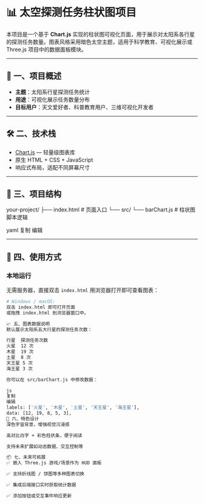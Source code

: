 # 📊 太空探测任务柱状图项目

本项目是一个基于 **Chart.js** 实现的柱状图可视化页面，用于展示对太阳系各行星的探测任务数量。图表风格采用暗色太空主题，适用于科学教育、可视化展示或 Three.js 项目中的数据面板模块。

---

## 🌟 一、项目概述

- **主题**：太阳系行星探测任务统计
- **用途**：可视化展示任务数量分布
- **目标用户**：天文爱好者、科普教育用户、三维可视化开发者

---

## 🛠️ 二、技术栈

- [Chart.js](https://www.chartjs.org/) — 轻量级图表库
- 原生 HTML + CSS + JavaScript
- 响应式布局，适配不同屏幕尺寸

---

## 📂 三、项目结构

your-project/
├── index.html # 页面入口
└── src/
└── barChart.js # 柱状图脚本逻辑

yaml
复制
编辑

---

## 🚀 四、使用方式

### 本地运行

无需服务器，直接双击 `index.html` 用浏览器打开即可查看图表：

```bash
# Windows / macOS:
双击 index.html 即可打开页面
或拖拽 index.html 到浏览器窗口中。

📈 五、图表数据说明
默认展示太阳系五大行星的探测任务次数：

行星	探测任务次数
火星	12 次
木星	19 次
土星	8 次
天王星	5 次
海王星	3 次

你可以在 src/barChart.js 中修改数据：

js
复制
编辑
labels: ['火星', '木星', '土星', '天王星', '海王星'],
data: [12, 19, 8, 5, 3],
🌌 六、特色设计
深色宇宙背景，增强视觉沉浸感

高对比白字 + 彩色柱状条，便于阅读

支持未来扩展如动态数据、交互控制等

📦 七、未来可拓展
✅ 嵌入 Three.js 游戏/场景作为 HUD 面板

✅ 支持折线图 / 饼图等多种图表切换

✅ 集成后端接口实时获取统计数据

✅ 添加按钮或交互事件响应更新


